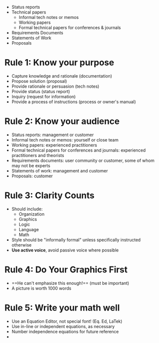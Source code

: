
- Status reports 
- Technical papers 
	- Informal tech notes or memos 
	- Working papers 
	- Formal technical papers for conferences & journals 
- Requirements Documents 
- Statements of Work 
- Proposals
# Rule 1: Know your purpose
- Capture knowledge and rationale (documentation)
- Propose solution (proposal)
- Provide rationale or persuasion (tech notes)
- Provide status (status report)
- Inquiry (request for information)
- Provide a process of instructions (process or owner's manual)
# Rule 2: Know your audience
- Status reports: management or customer
- Informal tech notes or memos: yourself or close team
- Working papers: experienced practitioners
- Formal technical papers for conferences and journals: experienced practitioners and theorists
- Requirements documents: user community or customer, some of whom may not be experts
- Statements of work: management and customer
- Proposals: customer
# Rule 3: Clarity Counts
- Should include:
	- Organization
	- Graphics
	- Logic
	- Language
	- Math
- Style should be "informally formal" unless specifically instructed otherwise
- **Use active voice**, avoid passive voice where possible
# Rule 4: Do Your Graphics First
- ==He can't emphasize this enough!== (must be important)
- A picture is worth 1000 words
# Rule 5: Write your math well
- Use an Equation Editor, not special font! (Eq. Ed, LaTek)
- Use in-line or independent equations, as necessary
- Number independence equations for future reference
- 